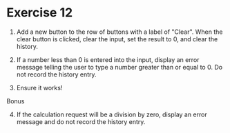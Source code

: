 # Exercise 12

1. Add a new button to the row of buttons with a label of "Clear". When the clear button is clicked, clear the input, set the result to 0, and clear the history.

2. If a number less than 0 is entered into the input, display an error message telling the user to type a number greater than or equal to 0. Do not record the history entry.

3. Ensure it works!

Bonus

4. If the calculation request will be a division by zero, display an error message and do not record the history entry.
